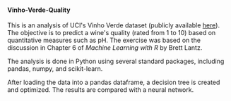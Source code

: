 #### Vinho-Verde-Quality

This is an analysis of UCI's Vinho Verde dataset (publicly available [here](https://archive.ics.uci.edu/ml/datasets/Wine+Quality)).  The objective is to predict a wine's quality (rated from 1 to 10) based on quantitative measures such as pH.  The exercise was based on the discussion in Chapter 6 of *Machine Learning with R* by Brett Lantz.

The analysis is done in Python using several standard packages, including pandas, numpy, and scikit-learn.

After loading the data into a pandas dataframe, a decision tree is created and optimized.  The results are compared with a neural network.
